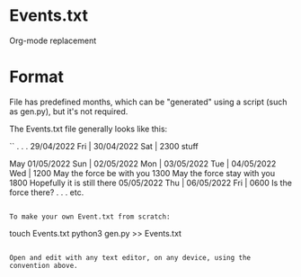 # Events.txt
Org-mode replacement

# Format

File has predefined months, which can be "generated" using a script (such as gen.py), but it's not required.

The Events.txt file generally looks like this:

``
.
.
.
29/04/2022 Fri | 
30/04/2022 Sat | 2300 stuff


May
01/05/2022 Sun |
02/05/2022 Mon |
03/05/2022 Tue |
04/05/2022 Wed | 1200 May the force be with you
  1300 May the force stay with you
  1800 Hopefully it is still there
05/05/2022 Thu |
06/05/2022 Fri | 0600 Is the force there?
.
.
.
etc.
```

To make your own Event.txt from scratch:

```
touch Events.txt
python3 gen.py >> Events.txt
```

Open and edit with any text editor, on any device, using the convention above.
